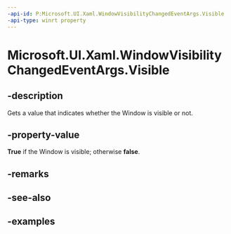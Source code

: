 ```yaml
---
-api-id: P:Microsoft.UI.Xaml.WindowVisibilityChangedEventArgs.Visible
-api-type: winrt property
---
```


# Microsoft.UI.Xaml.WindowVisibilityChangedEventArgs.Visible

<!--
public bool Visible { get; }
-->


## -description
Gets a value that indicates whether the Window is visible or not. 
## -property-value
**True** if the Window is visible; otherwise **false**.
## -remarks

## -see-also

## -examples


